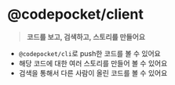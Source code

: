 # @codepocket/client

> **코드를 보고, 검색하고, 스토리를 만들어요**

- `@codepocket/cli`로 push한 코드를 볼 수 있어요
- 해당 코드에 대한 여러 스토리를 만들어 볼 수 있어요
- 검색을 통해서 다른 사람이 올린 코드를 볼 수 있어요
